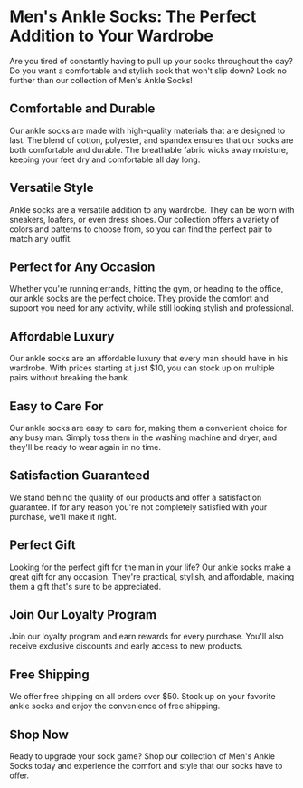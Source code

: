 # Men's Ankle Socks: The Perfect Addition to Your Wardrobe

Are you tired of constantly having to pull up your socks throughout the day? Do you want a comfortable and stylish sock that won't slip down? Look no further than our collection of Men's Ankle Socks!

## Comfortable and Durable

Our ankle socks are made with high-quality materials that are designed to last. The blend of cotton, polyester, and spandex ensures that our socks are both comfortable and durable. The breathable fabric wicks away moisture, keeping your feet dry and comfortable all day long.

## Versatile Style

Ankle socks are a versatile addition to any wardrobe. They can be worn with sneakers, loafers, or even dress shoes. Our collection offers a variety of colors and patterns to choose from, so you can find the perfect pair to match any outfit.

## Perfect for Any Occasion

Whether you're running errands, hitting the gym, or heading to the office, our ankle socks are the perfect choice. They provide the comfort and support you need for any activity, while still looking stylish and professional.

## Affordable Luxury

Our ankle socks are an affordable luxury that every man should have in his wardrobe. With prices starting at just $10, you can stock up on multiple pairs without breaking the bank.

## Easy to Care For

Our ankle socks are easy to care for, making them a convenient choice for any busy man. Simply toss them in the washing machine and dryer, and they'll be ready to wear again in no time.

## Satisfaction Guaranteed

We stand behind the quality of our products and offer a satisfaction guarantee. If for any reason you're not completely satisfied with your purchase, we'll make it right.

## Perfect Gift

Looking for the perfect gift for the man in your life? Our ankle socks make a great gift for any occasion. They're practical, stylish, and affordable, making them a gift that's sure to be appreciated.

## Join Our Loyalty Program

Join our loyalty program and earn rewards for every purchase. You'll also receive exclusive discounts and early access to new products.

## Free Shipping

We offer free shipping on all orders over $50. Stock up on your favorite ankle socks and enjoy the convenience of free shipping.

## Shop Now

Ready to upgrade your sock game? Shop our collection of Men's Ankle Socks today and experience the comfort and style that our socks have to offer.